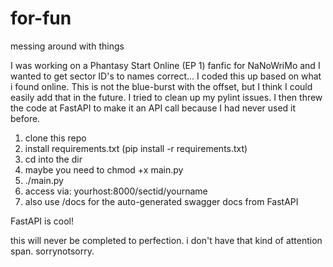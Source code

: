 # for-fun
messing around with things

I was working on a Phantasy Start Online (EP 1) fanfic for NaNoWriMo
and I wanted to get sector ID's to names correct... 
I coded this up based on what i found online. This is not the blue-burst with the offset, but I think I could easily add that in the future.
I tried to clean up my pylint issues.
I then threw the code at FastAPI to make it an API call because I had never used it before.

1. clone this repo
2. install requirements.txt (pip install -r requirements.txt)
3. cd into the dir
4. maybe you need to chmod +x main.py
5. ./main.py
6. access via: yourhost:8000/sectid/yourname
7. also use /docs for the auto-generated swagger docs from FastAPI

FastAPI is cool!

this will never be completed to perfection. i don't have that kind of attention span. sorrynotsorry.
